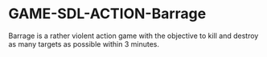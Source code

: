 # GAME-SDL-ACTION-Barrage
Barrage is a rather violent action game with the objective to kill and destroy as many targets as possible within 3 minutes.
